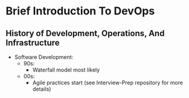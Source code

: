 # Brief Introduction To DevOps

## History of Development, Operations, And Infrastructure

* Software Development:
	* 90s:
		* Waterfall model most likely
	* 00s:
		* Agile practices start (see Interview-Prep repository for more details)
